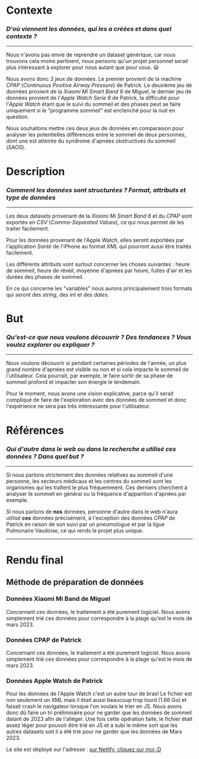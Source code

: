# Contexte

### _D'où viennent les données, qui les a créées et dans quel contexte ?_

---

Nous n'avons pas envie de reprendre un dataset générique, car nous trouvons cela moins pertinent, nous pensons qu'un projet personnel serait plus intéressant à explorer pour nous autant que pour vous. 😃

Nous avons donc 3 jeux de données. Le premier provient de la machine _CPAP_ (_Continuous Positive Airway Pressure_) de Patrick. Le deuxième jeu de données provient de la _Xiaomi Mi Smart Band 6_ de Miguel, le dernier jeu de données provient de l'_Apple Watch Serie 8_ de Patrick, la difficulté pour l'_Apple Watch_ étant que le suivi du sommeil et des phases peut se faire uniquement si le "programme sommeil" est enclenché pour la nuit en question.

Nous souhaitons mettre ces deux jeux de données en comparaison pour analyser les potentielles différences entre le sommeil de deux personnes, dont une est atteinte du syndrome d'apnées obstructives du sommeil (_SAOS_).

# Description

### _Comment les données sont structurées ? Format, attributs et type de données_

---

Les deux datasets provenant de la _Xiaomi Mi Smart Band 6_ et du _CPAP_ sont exportés en _CSV_ (_Comma-Separated Values_), ce qui nous permet de les traiter facilement.

Pour les données provenant de l'Apple Watch, elles seront exportées par l'application _Santé_ de l'iPhone au format _XML_ qui pourront aussi être traités facilement.

Les différents attributs vont surtout concerner les choses suivantes : heure de sommeil, heure de réveil, moyenne d'apnées par heure, fuites d'air et les durées des phases de sommeil.

En ce qui concerne les "variables" nous aurons principalement trois formats qui seront des _string_, des _int_ et des _dates_.

# But

### _Qu'est-ce que nous voulons découvrir ? Des tendances ? Vous voulez explorer ou expliquer ?_

---

Nous voulons découvrir si pendant certaines périodes de l'année, un plus grand nombre d'apnées est visible ou non et si cela impacte le sommeil de l'utilisateur. Cela pourrait, par exemple, le faire sortir de sa phase de sommeil profond et impacter son énergie le lendemain.

Pour le moment, nous avons une vision explicative, parce qu'il serait compliqué de faire de l'exploration avec des données de sommeil et donc l'expérience ne sera pas très intéressante pour l'utilisateur.

# Références

### _Qui d'autre dans le web ou dans la recherche a utilisé ces données ? Dans quel but ?_

---

Si nous parlons strictement des données relatives au sommeil d'une personne, les secteurs médicaux et les centres du sommeil sont les organismes qui les traîtent le plus fréquemment. Ces derniers cherchent à analyser le sommeil en général ou la fréquence d'apparition d'apnées par exemple.

Si nous parlons de **nos** données, personne d'autre dans le web n'aura utilisé **ces** données précisément, à l'exception des données _CPAP_ de Patrick en raison de son suivi par un pneumologue et par la ligue Pulmonaire Vaudoise, ce qui rends le projet plus unique.

---

# Rendu final

## Méthode de préparation de données

### Données Xiaomi Mi Band de Miguel

Concernant ces données, le traitement a été purement logiciel.
Nous avons simplement trié ces données pour correspondre à la plage qu'est le mois de mars 2023.

### Données CPAP de Patrick

Concernant ces données, le traitement a été purement logiciel.
Nous avons simplement trié ces données pour correspondre à la plage qu'est le mois de mars 2023.

### Données Apple Watch de Patrick

Pour les données de l'Apple Watch c'est un autre tour de bras! Le fichier est non seulement un XML mais il était aussi beaucoup trop lourd (1.66 Go) et faisait crash le navigateur lorsque l'on voulais le trier en JS. Nous avons donc dû faire un tri préliminaire pour ne garder que les données de sommeil datant de 2023 afin de l'alléger. Une fois cette opération faite, le fichier était assez léger pour pouvoir être trié en JS et a subi le même sort que les autres datasets soit il a été trié pour ne garder que les données de Mars 2023.

Le site est déployé sur l'adresse : [sur Netlify, cliquez sur moi :D](https://sleepcompare.netlify.app/)
